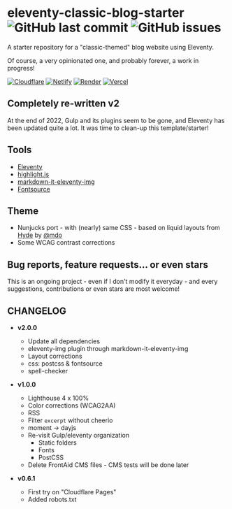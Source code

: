 # eleventy-classic-blog-starter  ![GitHub last commit](https://img.shields.io/github/last-commit/tigersway/eleventy-classic-blog-starter?style=flat-square) ![GitHub issues](https://img.shields.io/github/issues/tigersway/eleventy-classic-blog-starter?style=flat-square)

A starter repository for a "classic-themed" blog website using Eleventy.

Of course, a very opinionated one, and probably forever, a work in progress!

[![Cloudflare](https://img.shields.io/badge/Cloudflare_Pages--none?style=social&logo=cloudflare)](https://eleventy-classic-blog-starter.pages.dev/)
[![Netlify](https://img.shields.io/badge/Netlify--none?style=social&logo=netlify)](https://eleventy-classic-blog-starter.netlify.app/)
[![Render](https://img.shields.io/badge/Render--none?style=social&logo=eleventy&logoColor=46e3b7)](https://eleventy-classic-blog-starter.onrender.com/)
[![Vercel](https://img.shields.io/badge/Vercel--none?style=social&logo=vercel)](https://eleventy-classic-blog-starter.vercel.app/)

## Completely re-written v2

At the end of 2022, Gulp and its plugins seem to be gone, and Eleventy has been updated quite a lot.
It was time to clean-up this template/starter!

## Tools

- [Eleventy](https://www.11ty.dev/)
- [highlight.js](https://highlightjs.org/)
- [markdown-it-eleventy-img](https://github.com/solution-loisir/markdown-it-eleventy-img)
- [Fontsource](https://fontsource.org/)

## Theme

- Nunjucks port - with (nearly) same CSS - based on liquid layouts from [Hyde](https://hyde.getpoole.com/) by [@mdo](https://twitter.com/mdo)
- Some WCAG contrast corrections

## Bug reports, feature requests... or even stars

This is an ongoing project - even if I don't modify it everyday - and every suggestions, contributions or even stars are most welcome!

## CHANGELOG

- **v2.0.0**
  - Update all dependencies
  - eleventy-img plugin through markdown-it-eleventy-img
  - Layout corrections
  - css: postcss & fontsource
  - spell-checker

- **v1.0.0**
  - Lighthouse 4 x 100%
  - Color corrections (WCAG2AA)
  - RSS
  - Filter `excerpt` without cheerio
  - moment -> dayjs
  - Re-visit Gulp/eleventy organization
    - Static folders
    - Fonts
    - PostCSS
  - Delete FrontAid CMS files - CMS tests will be done later

- **v0.6.1**
  - First try on "Cloudflare Pages"
  - Added robots.txt
